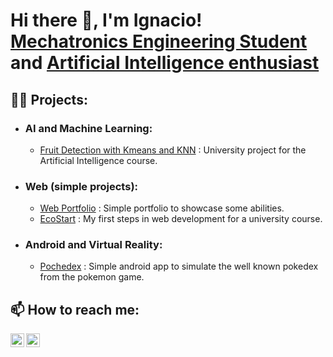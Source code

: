 <h1>Hi there 🦾, I'm Ignacio! <br/> <a href="https://www.linkedin.com/in/ignacio-perez-allub/">Mechatronics Engineering Student</a> and <a href="https://github.com/ignacioperezallub">Artificial Intelligence enthusiast</a></h1>

<h2>👨‍💻 Projects:</h2>
<ul>
  <li><h3>AI and Machine Learning:</h3></li>
    <ul>
      <li><a href="https://github.com/ignacioperezallub/fruit_classification-">Fruit Detection with Kmeans and KNN</a> : University project for the Artificial Intelligence course.</li>
    </ul>
  <li><h3>Web (simple projects):</h3></li>
    <ul>
      <li><a href="https://github.com/ignacioperezallub/web_page">Web Portfolio</a> : Simple portfolio to showcase some abilities.</li>
      <li><a href="https://github.com/ignacioperezallub/Ecostart">EcoStart</a> : My first steps in web development for a university course.</li> 
    </ul>
  <li><h3>Android and Virtual Reality:</h3></li>
    <ul>
       <li><a href="https://github.com/Mesa625/Pochedex">Pochedex</a> : Simple android app to simulate the well known pokedex from the pokemon game.</li>
    </ul>
  
</ul>

 <h2> 📫 How to reach me:</h2>

[<img align="left" alt="Ignacio Perez Allub | LinkedIn" width="22px" src="https://cdn.jsdelivr.net/npm/simple-icons@v3/icons/linkedin.svg" />][linkedin]
[<img align="left" alt="Ignacio Perez Allub | E-mail" width="22px" src="https://cdn.jsdelivr.net/npm/simple-icons@v3/icons/gmail.svg" />][email]

[linkedin]: https://www.linkedin.com/in/ignacio-perez-allub/
[email]: mailto:perezallub.ignaciomartin@gmail.com

<!--
**ignacioperezallub/ignacioperezallub** is a ✨ _special_ ✨ repository because its `README.md` (this file) appears on your GitHub profile.

Here are some ideas to get you started:

- 🔭 I’m currently working on ...
- 🌱 I’m currently learning ...
- 👯 I’m looking to collaborate on ...
- 🤔 I’m looking for help with ...
- 💬 Ask me about ...
- 📫 How to reach me: ...
- 😄 Pronouns: ...
- ⚡ Fun fact: ...
-->
